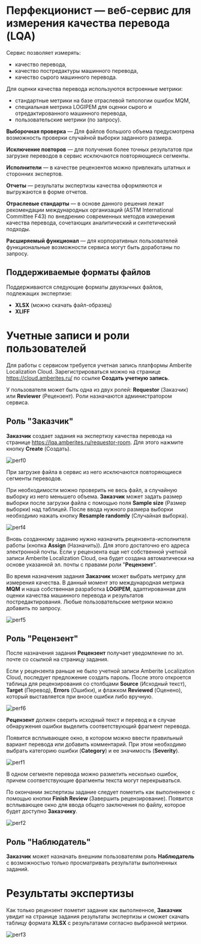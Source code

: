 # Перфекционист — веб-сервис для измерения качества перевода (LQA)

Сервис позволяет измерять:
- качество перевода, 
- качество постредактуры машинного перевода, 
- качество сырого машинного перевода. 

Для оценки качества перевода используются встроенные метрики:
- стандартные метрики на базе отраслевой типологии ошибок MQM,
- специальная метрика LOGIPEM для оценки сырого и отредактированного машинного перевода,
- пользовательские метрики (по запросу). 

**Выборочная проверка** — Для файлов большого объема предусмотрена возможность проверки случайной выборки заданного размера.

**Исключение повторов** — для получения более точных результатов при загрузке переводов в сервис исключаются повторяющиеся сегменты.

**Исполнители** — в качестве рецензентов можно привлекать штатных и сторонних экспертов.

**Отчеты** — результаты экспертизы качества оформляются и выгружаются в форме отчетов. 

**Отраслевые стандарты** — в основе данного решения лежат рекомендации международных организаций (ASTM International Committee F43) по внедрению современных методов измерения качества перевода, сочетающих аналитический и синтетический подходы.

**Расширяемый функционал** — для корпоративных пользователей функциональные возможности сервиса могут быть доработаны по запросу.

## Поддерживаемые форматы файлов

Поддерживаются следующие форматы двуязычных файлов, подлежащих экспертизе:
- **XLSX** (можно скачать файл-образец)
- **XLIFF**






# Учетные записи и роли пользователей

Для работы с сервисом требуется учетная запись платформы Amberite Localization Cloud. Зарегистрироваться можно на странице https://cloud.amberites.ru/ по ссылке **Создать учетную запись**.

У пользователя может быть одна из двух ролей: **Requestor** (Заказчик) или **Reviewer** (Рецензент). Роли назначаются администратором сервиса.






## Роль "Заказчик"

**Заказчик** создает задания на экспертизу качества перевода на странице https://lqa.amberites.ru/requestor-room. Для этого нажмите кнопку **Create** (Создать).

![perf0](perf0.png)

При загрузке файла в сервис из него исключаются повторяющиеся сегменты переводов.

При необходимости можно проверить не весь файл, а случайную выборку из него меньшего объема. **Заказчик** может задать размер выборки после загрузки файла с помощью поля **Sample size** (Размер выборки) над таблицей. После ввода нужного размера выборки необходимо нажать кнопку **Resample randomly** (Случайная выборка).

![perf4](perf4.png)

Вновь созданному заданию нужно назначить рецензента-исполнителя работы (кнопка **Assign** (Назначить)). Для этого достаточно его адреса электронной почты. Если у рецензента еще нет собственной учетной записи Amberite Localization Cloud, она будет создана автоматически на основе указанной эл. почты с правами роли "**Рецензент**".

Во время назначения задания **Заказчик** может выбрать метрику для измерения качества. В данный момент это международная метрика **MQM** и наша собственная разработка **LOGIPEM**, адаптированная для оценки качества машинного перевода и результатов постредактирования. Любые пользовательские метрики можно добавить по запросу.

![perf5](perf5.png)







## Роль "Рецензент"

После назначения задания **Рецензент** получает уведомление по эл. почте со ссылкой на страницу задания. 

Если у рецензента раньше не было учетной записи Amberite Localization Cloud, последует предложение создать пароль. После этого откроется таблица для рецензирования со столбцами **Source** (Исходный текст), **Target** (Перевод), **Errors** (Ошибки), и флажком **Reviewed** (Оценено), который выставляется при вносе ошибки либо вручную.

![perf6](perf6.png)

**Рецензент** должен сверить исходный текст и перевод и в случае обнаружения ошибки выделить соответствующий фрагмент перевода.

Появится всплывающее окно, в котором можно ввести правильный вариант перевода или добавить комментарий. При этом необходимо выбрать категорию ошибки (**Category**) и ее значимость (**Severity**).

![perf1](perf1.png)

В одном сегменте перевода можно разметить несколько ошибок, причем соответствующие фрагменты текста могут перекрываться.

По окончании экспертизы задание следует пометить как выполненное с помощью кнопки **Finish Review** (Завершить рецензирование). Появится всплывающее окно для ввода общего заключения по файлу, которое будет доступно **Заказчику**.

![perf2](perf2.png)


## Роль "Наблюдатель"

**Заказчик** может назначать внешним пользователям роль **Наблюдатель** с возможностью только просматривать результаты выполненных заданий.


# Результаты экспертизы

Как только рецензент пометит задание как выполненное, **Заказчик** увидит на странице задания результаты экспертизы и сможет скачать таблицу формата **XLSX** с результатами согласно выбранной метрики.

![perf3](perf3.png)
